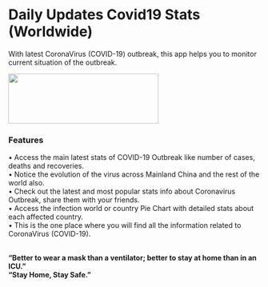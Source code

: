 # Daily Updates Covid19 Stats (Worldwide)
With latest CoronaVirus (COVID-19) outbreak, this app helps you to monitor current situation of the outbreak.

<img src="https://camo.githubusercontent.com/59c5c810fc8363f8488c3a36fc78f89990d13e99/68747470733a2f2f706c61792e676f6f676c652e636f6d2f696e746c2f656e5f75732f6261646765732f696d616765732f67656e657269632f656e5f62616467655f7765625f67656e657269632e706e67" width="300px" height="100px">

<h3>Features</h3>
•	Access the main latest stats of COVID-19 Outbreak like number of cases, deaths and recoveries.<br>
•	Notice the evolution of the virus across Mainland China and the rest of the world also.<br>
•	Check out the latest and most popular stats info about Coronavirus Outbreak, share them with your friends.<br>
•	Access the infection world or country Pie Chart with detailed stats about each affected country.<br>
•	This is the one place where you will find all the information related to CoronaVirus (COVID-19).<br><br>

<b>“Better to wear a mask than a ventilator; better to stay at home than in an ICU.”<br>
“Stay Home, Stay Safe.”</b>

